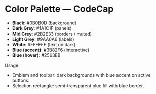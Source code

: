 # Color Palette — CodeCap

- **Black**: #0B0B0D (background)
- **Dark Grey**: #1A1C1F (panels)
- **Mid Grey**: #2B2E33 (borders / muted)
- **Light Grey**: #9AA0A6 (labels)
- **White**: #FFFFFF (text on dark)
- **Blue (accent)**: #3B82F6 (interactive)
- **Blue (hover)**: #2563EB

Usage:
- Emblem and toolbar: dark backgrounds with blue accent on active buttons.
- Selection rectangle: semi-transparent blue fill with blue border.
